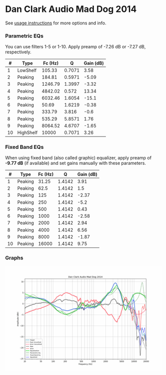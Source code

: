# Dan Clark Audio Mad Dog 2014
See [usage instructions](https://github.com/jaakkopasanen/AutoEq#usage) for more options and info.

### Parametric EQs
You can use filters 1-5 or 1-10. Apply preamp of -7.26 dB or -7.27 dB, respectively.

|   # | Type      |   Fc (Hz) |      Q |   Gain (dB) |
|-----|-----------|-----------|--------|-------------|
|   1 | LowShelf  |    105.33 | 0.7071 |        3.58 |
|   2 | Peaking   |    184.81 | 0.5971 |       -5.09 |
|   3 | Peaking   |   1246.79 | 1.3997 |       -3.32 |
|   4 | Peaking   |   4842.02 | 0.572  |       13.34 |
|   5 | Peaking   |   6032.46 | 1.6054 |      -15.1  |
|   6 | Peaking   |     50.69 | 1.6219 |       -0.38 |
|   7 | Peaking   |    333.79 | 3.816  |       -0.6  |
|   8 | Peaking   |    535.29 | 5.8571 |        1.76 |
|   9 | Peaking   |   8064.52 | 4.6707 |       -1.65 |
|  10 | HighShelf |  10000    | 0.7071 |        3.26 |

### Fixed Band EQs
When using fixed band (also called graphic) equalizer, apply preamp of **-9.77 dB** (if available) and set gains manually with these parameters.

|   # | Type    |   Fc (Hz) |      Q |   Gain (dB) |
|-----|---------|-----------|--------|-------------|
|   1 | Peaking |     31.25 | 1.4142 |        3.91 |
|   2 | Peaking |     62.5  | 1.4142 |        1.5  |
|   3 | Peaking |    125    | 1.4142 |       -2.37 |
|   4 | Peaking |    250    | 1.4142 |       -5.2  |
|   5 | Peaking |    500    | 1.4142 |        0.43 |
|   6 | Peaking |   1000    | 1.4142 |       -2.58 |
|   7 | Peaking |   2000    | 1.4142 |        2.94 |
|   8 | Peaking |   4000    | 1.4142 |        6.56 |
|   9 | Peaking |   8000    | 1.4142 |       -1.87 |
|  10 | Peaking |  16000    | 1.4142 |        9.75 |

### Graphs
![](./Dan%20Clark%20Audio%20Mad%20Dog%202014.png)
